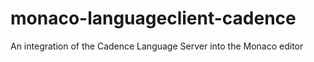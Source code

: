 # monaco-languageclient-cadence

An integration of the Cadence Language Server into the Monaco editor

